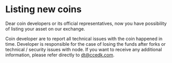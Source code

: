 # Listing new coins

Dear coin developers or its official representatives, now you have possibility of listing your asset on our exchange.

Coin developer are to report all technical issues with the coin happened in time. Developer is responsible for the case of losing the funds after forks or technical / security issues with node. If you want to receive any additional information, please refer directly to dt@ccedk.com.